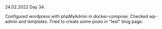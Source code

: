 24.02.2022
Day 34.

Configured wordpress with phpMyAdmin in docker-compose. 
Checked wp-admin and templates. Tried to create some posts in "test" blog page.
